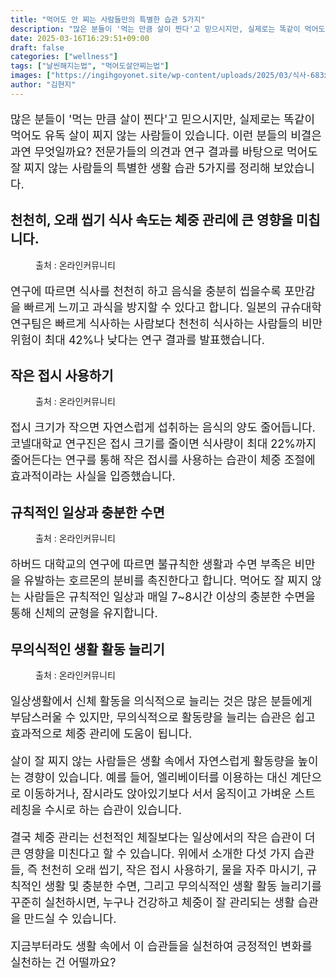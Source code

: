 ```yaml
---
title: "먹어도 안 찌는 사람들만의 특별한 습관 5가지"
description: "많은 분들이 '먹는 만큼 살이 찐다'고 믿으시지만, 실제로는 똑같이 먹어도 유독 살이 찌지 않는 사람들이 있습니다. 이런 분들의 비결은 과연 무엇일까요? 전문가들의 의견과 연구 결과를 바탕으로 먹어도 잘 찌지 않는 사람들의 특별한 생활 습관 5가지를 정리해 보았습니다."
date: 2025-03-16T16:29:51+09:00
draft: false
categories: ["wellness"]
tags: ["날씬해지는법", "먹어도살안찌는법"]
images: ["https://ingihgoyonet.site/wp-content/uploads/2025/03/식사-683x1024.jpg", "https://ingihgoyonet.site/wp-content/uploads/2025/03/작은접시-1024x840.jpg", "https://ingihgoyonet.site/wp-content/uploads/2025/03/규칙적인수면-1024x683.jpg", "https://ingihgoyonet.site/wp-content/uploads/2025/03/걷기-2-1024x683.jpg"]
author: "김현지"
---
```


<p style="font-size:18px">많은 분들이 '먹는 만큼 살이 찐다'고 믿으시지만, 실제로는 똑같이 먹어도 유독 살이 찌지 않는 사람들이 있습니다. 이런 분들의 비결은 과연 무엇일까요? 전문가들의 의견과 연구 결과를 바탕으로 먹어도 잘 찌지 않는 사람들의 특별한 생활 습관 5가지를 정리해 보았습니다.</p> <h2 >천천히, 오래 씹기 식사 속도는 체중 관리에 큰 영향을 미칩니다.</h2> <figure ><img src="https://ingihgoyonet.site/wp-content/uploads/2025/03/식사-683x1024.jpg" alt="" style="aspect-ratio:16/9;object-fit:cover"/><figcaption >출처 : 온라인커뮤니티</figcaption></figure> <p style="font-size:18px">연구에 따르면 식사를 천천히 하고 음식을 충분히 씹을수록 포만감을 빠르게 느끼고 과식을 방지할 수 있다고 합니다. 일본의 규슈대학 연구팀은 빠르게 식사하는 사람보다 천천히 식사하는 사람들의 비만 위험이 최대 42%나 낮다는 연구 결과를 발표했습니다.</p> <h2 >작은 접시 사용하기</h2> <figure ><img src="https://ingihgoyonet.site/wp-content/uploads/2025/03/작은접시-1024x840.jpg" alt="" style="aspect-ratio:16/9;object-fit:cover"/><figcaption >출처 : 온라인커뮤니티</figcaption></figure> <p style="font-size:18px">접시 크기가 작으면 자연스럽게 섭취하는 음식의 양도 줄어듭니다. 코넬대학교 연구진은 접시 크기를 줄이면 식사량이 최대 22%까지 줄어든다는 연구를 통해 작은 접시를 사용하는 습관이 체중 조절에 효과적이라는 사실을 입증했습니다.</p> <h2 >규칙적인 일상과 충분한 수면</h2> <figure ><img src="https://ingihgoyonet.site/wp-content/uploads/2025/03/규칙적인수면-1024x683.jpg" alt="" style="aspect-ratio:16/9;object-fit:cover"/><figcaption >출처 : 온라인커뮤니티</figcaption></figure> <p style="font-size:18px">하버드 대학교의 연구에 따르면 불규칙한 생활과 수면 부족은 비만을 유발하는 호르몬의 분비를 촉진한다고 합니다. 먹어도 잘 찌지 않는 사람들은 규칙적인 일상과 매일 7~8시간 이상의 충분한 수면을 통해 신체의 균형을 유지합니다.</p> <h2 >무의식적인 생활 활동 늘리기</h2> <figure ><img src="https://ingihgoyonet.site/wp-content/uploads/2025/03/걷기-2-1024x683.jpg" alt="" style="aspect-ratio:16/9;object-fit:cover"/><figcaption >출처 : 온라인커뮤니티</figcaption></figure> <p style="font-size:18px">일상생활에서 신체 활동을 의식적으로 늘리는 것은 많은 분들에게 부담스러울 수 있지만, 무의식적으로 활동량을 늘리는 습관은 쉽고 효과적으로 체중 관리에 도움이 됩니다.</p> <p style="font-size:18px">살이 잘 찌지 않는 사람들은 생활 속에서 자연스럽게 활동량을 높이는 경향이 있습니다. 예를 들어, 엘리베이터를 이용하는 대신 계단으로 이동하거나, 잠시라도 앉아있기보다 서서 움직이고 가벼운 스트레칭을 수시로 하는 습관이 있습니다.</p> <p style="font-size:18px">결국 체중 관리는 선천적인 체질보다는 일상에서의 작은 습관이 더 큰 영향을 미친다고 할 수 있습니다. 위에서 소개한 다섯 가지 습관들, 즉 천천히 오래 씹기, 작은 접시 사용하기, 물을 자주 마시기, 규칙적인 생활 및 충분한 수면, 그리고 무의식적인 생활 활동 늘리기를 꾸준히 실천하시면, 누구나 건강하고 체중이 잘 관리되는 생활 습관을 만드실 수 있습니다.</p> <p style="font-size:18px">지금부터라도 생활 속에서 이 습관들을 실천하여 긍정적인 변화를 실천하는 건 어떨까요?</p>